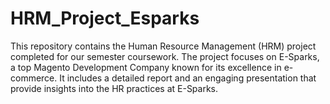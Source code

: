 # HRM_Project_Esparks
This repository contains the Human Resource Management (HRM) project completed for our semester coursework. The project focuses on E-Sparks, a top Magento Development Company known for its excellence in e-commerce. It includes a detailed report and an engaging presentation that provide insights into the HR practices at E-Sparks.
